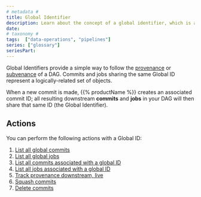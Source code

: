 ```yaml
---
# metadata # 
title: Global Identifier
description: Learn about the concept of a global identifier, which is a unique identifier for a DAG.
date: 
# taxonomy #
tags:  ["data-operations", "pipelines"]
series: ["glossary"]
seriesPart:
--- 
```


Global Identifiers provide a simple way to follow the [provenance](../provenance) or [subvenance](../subvenance) of a DAG. Commits and jobs sharing the same Global ID represent a logically-related set of objects.

When a new commit is made, {{% productName %}} creates an associated commit ID; all resulting downstream **commits** and **jobs** in your DAG will then share that same ID (the Global Identifier). 

## Actions

You can perform the following actions with a Global ID:

1. [List all global commits](TBD)
2. [List all global jobs](TBD)
3. [List all commits associated with a global ID](TBD)
4. [List all jobs associated with a global ID](TBD)
5. [Track provenance downstream, live](TBD)
6. [Squash commits](TBD)
7. [Delete commits](TBD)



